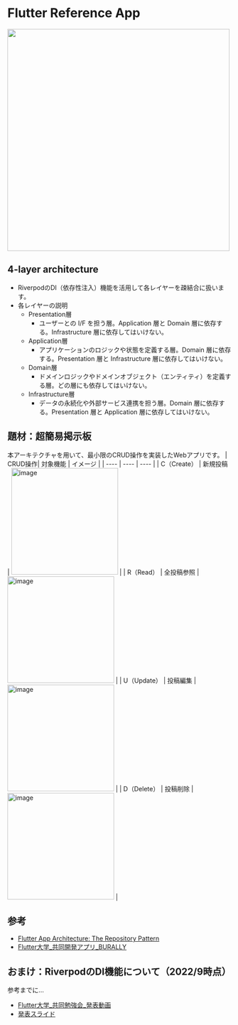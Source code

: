 # Flutter Reference App
<img width="500" src="https://user-images.githubusercontent.com/39579511/213900273-c6341b61-60cf-4262-b3c7-65b901c9eeaa.png">

## 4-layer architecture
- RiverpodのDI（依存性注入）機能を活用して各レイヤーを疎結合に扱います。
- 各レイヤーの説明
  - Presentation層
    - ユーザーとの I/F を担う層。Application 層と Domain 層に依存する。Infrastructure 層に依存してはいけない。
  - Application層
    - アプリケーションのロジックや状態を定義する層。Domain 層に依存する。Presentation 層と Infrastructure 層に依存してはいけない。
  - Domain層
    - ドメインロジックやドメインオブジェクト（エンティティ）を定義する層。どの層にも依存してはいけない。
  - Infrastructure層
    - データの永続化や外部サービス連携を担う層。Domain 層に依存する。Presentation 層と Application 層に依存してはいけない。

## 題材：超簡易掲示板
本アーキテクチャを用いて、最小限のCRUD操作を実装したWebアプリです。
| CRUD操作| 対象機能 | イメージ |
| ---- | ---- | ---- |
| C（Create） | 新規投稿 | <img width="240" alt="image" src="https://user-images.githubusercontent.com/39579511/213901027-de574578-e9af-4bff-9dc8-5224393e94eb.png"> |
| R（Read） | 全投稿参照 | <img width="240" alt="image" src="https://user-images.githubusercontent.com/39579511/213900995-8aa10aa6-c71a-4105-9c57-0e257261bd41.png"> |
| U（Update） | 投稿編集 | <img width="240" alt="image" src="https://user-images.githubusercontent.com/39579511/213901048-31350ccd-07a2-4950-b0aa-3ee454c42cd8.png"> |
| D（Delete） | 投稿削除 | <img width="240" alt="image" src="https://user-images.githubusercontent.com/39579511/213901108-b6243531-06a1-4ef1-9485-22591d01c110.png"> |

## 参考

- [Flutter App Architecture: The Repository Pattern](https://codewithandrea.com/articles/flutter-repository-pattern/)
- [Flutter大学_共同開発アプリ_BURALLY](https://github.com/team-musashi/stamp-rally)

## おまけ：RiverpodのDI機能について（2022/9時点）
参考までに...
- [Flutter大学_共同勉強会_発表動画](https://vimeo.com/734039186/48cb6c3d03)
- [発表スライド](https://docs.google.com/presentation/d/1u_nfbLkCHpVsX3TOpPchE-BqwYbySVk14QcRqjNZ45I/edit#slide=id.g1276827f2e_0_5)
